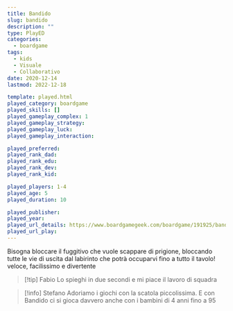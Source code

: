 ```yaml
---
title: Bandido
slug: bandido
description: ""
type: PlayED
categories:
  - boardgame
tags:
  - kids
  - Visuale
  - Collaborativo
date: 2020-12-14
lastmod: 2022-12-18

template: played.html
played_category: boardgame
played_skills: []
played_gameplay_complex: 1
played_gameplay_strategy: 
played_gameplay_luck: 
played_gameplay_interaction: 

played_preferred: 
played_rank_dad: 
played_rank_edu: 
played_rank_dev: 
played_rank_kid: 

played_players: 1-4
played_age: 5
played_duration: 10

played_publisher: 
played_year: 
played_url_details: https://www.boardgamegeek.com/boardgame/191925/bandido
played_url_play: 
---
```


Bisogna bloccare il fuggitivo che vuole scappare di prigione, bloccando tutte le vie di uscita dal labirinto che potrà occuparvi fino a tutto il tavolo!
veloce, facilissimo e divertente

> [!tip] Fabio
> Lo spieghi in due secondi e mi piace il lavoro di squadra

> [!info] Stefano
> Adoriamo i giochi con la scatola piccolissima. E con Bandido ci si gioca davvero anche con i bambini di 4 anni fino a 95


